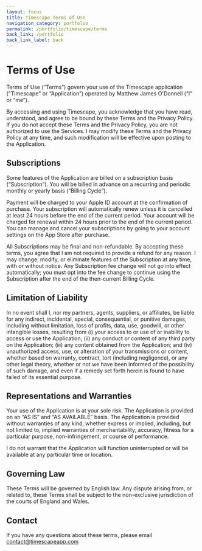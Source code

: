 ```yaml
---
layout: focus
title: Timescape Terms of Use
navigation_category: portfolio
permalink: /portfolio/timescape/terms
back_link: /portfolio
back_link_label: back
---
```


# Terms of Use

<p>Terms of Use (“Terms”) govern your use of the Timescape application ("Timescape" or “Application”) operated by Matthew James O'Donnell (“I” or “me”).</p>

<p>By accessing and using Timescape, you acknowledge that you have read, understood, and agree to be bound by these Terms and the Privacy Policy. If you do not accept these Terms and the Privacy Policy, you are not authorized to use the Services. I may modify these Terms and the Privacy Policy at any time, and such modification will be effective upon posting to the Application.</p>

<h2 class="text-2xl font-bold font-serif">Subscriptions</h2>

<p>Some features of the Application are billed on a subscription basis (“Subscription”). You will be billed in advance on a recurring and periodic monthly or yearly basis (“Billing Cycle”).</p>

<p>Payment will be charged to your Apple ID account at the confirmation of purchase. Your subscription will automatically renew unless it is cancelled at least 24 hours before the end of the current period. Your account will be charged for renewal within 24 hours prior to the end of the current period. You can manage and cancel your subscriptions by going to your account settings on the App Store after purchase.</p>

<p>All Subscriptions may be final and non-refundable. By accepting these terms, you agree that I am not required to provide a refund for any reason. I may change, modify, or eliminate features of the Subscription at any time, with or without notice. Any Subscription fee change will not go into effect automatically; you must opt into the fee change to continue using the Subscription after the end of the then-current Billing Cycle.</p>

<h2 class="text-2xl font-bold font-serif">Limitation of Liability</h2>

<p>In no event shall I, nor my partners, agents, suppliers, or affiliates, be liable for any indirect, incidental, special, consequential, or punitive damages, including without limitation, loss of profits, data, use, goodwill, or other intangible losses, resulting from (i) your access to or use of or inability to access or use the Application; (ii) any conduct or content of any third party on the Application; (iii) any content obtained from the Application; and (iv) unauthorized access, use, or alteration of your transmissions or content, whether based on warranty, contract, tort (including negligence), or any other legal theory, whether or not we have been informed of the possibility of such damage, and even if a remedy set forth herein is found to have failed of its essential purpose.</p>

<h2 class="text-2xl font-bold font-serif">Representations and Warranties</h2>

<p>Your use of the Application is at your sole risk. The Application is provided on an “AS IS” and “AS AVAILABLE” basis. The Application is provided without warranties of any kind, whether express or implied, including, but not limited to, implied warranties of merchantability, accuracy, fitness for a particular purpose, non-infringement, or course of performance.</p>

<p>I do not warrant that the Application will function uninterrupted or will be available at any particular time or location.</p>

<h2 class="text-2xl font-bold font-serif">Governing Law</h2>

<p>These Terms will be governed by English law. Any dispute arising from, or related to, these Terms shall be subject to the non-exclusive jurisdiction of the courts of England and Wales.</p>

<h2 class="text-2xl font-bold font-serif">Contact</h2>

<p>If you have any questions about these terms, please email <a href="contact@timescapeapp.com" class="underline">contact@timescapeapp.com</a></p>
